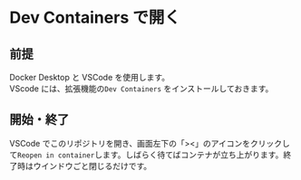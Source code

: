 # Dev Containers で開く

## 前提

Docker Desktop と VSCode を使用します。  
VScode には、拡張機能の`Dev Containers` をインストールしておきます。

## 開始・終了

VSCode でこのリポジトリを開き、画面左下の「><」のアイコンをクリックして`Reopen in container`します。しばらく待てばコンテナが立ち上がります。終了時はウインドウごと閉じるだけです。
